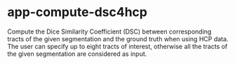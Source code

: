 # app-compute-dsc4hcp
Compute the Dice Similarity Coefficient (DSC) between corresponding tracts of the given segmentation and the ground truth when using HCP data. The user can specify up to eight tracts of interest, otherwise all the tracts of the given segmentation are considered as input.
